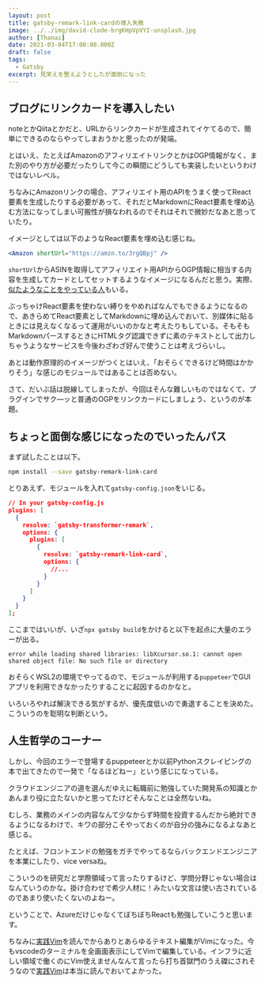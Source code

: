 ```yaml
---
layout: post
title: gatsby-remark-link-cardの導入失敗
image: ../../img/david-clode-brgKHpVpVYI-unsplash.jpg
author: [Thanai]
date: 2021-03-04T17:00:00.000Z
draft: false
tags:
  - Gatsby
excerpt: 見栄えを整えようとしたが面倒になった
---
```


<!-- prettier-ignore-start -->

## ブログにリンクカードを導入したい

noteとかQiitaとかだと、URLからリンクカードが生成されてイケてるので、簡単にできるのならやってしまおうかと思ったのが発端。

とはいえ、たとえばAmazonのアフィリエイトリンクとかはOGP情報がなく、また別のやり方が必要だったりして今この瞬間にどうしても実装したいというわけではないレベル。

ちなみにAmazonリンクの場合、アフィリエイト用のAPIをうまく使ってReact要素を生成したりする必要があって、それだとMarkdownにReact要素を埋め込む方法になってしまい可搬性が損なわれるのでそれはそれで微妙だなあと思っていたり。

イメージとしては以下のようなReact要素を埋め込む感じね。

```jsx
<Amazon shortUrl="https://amzn.to/3rgQBpj" />
```

`shortUrl`からASINを取得してアフィリエイト用APIからOGP情報に相当する内容を生成してカードとしてセットするようなイメージになるんだと思う。実際、[似たようなことをやっている人](https://blog.chick-p.work/gatsby-component-amazon/)もいる。

ぶっちゃけReact要素を使わない縛りをやめればなんでもできるようになるので、あきらめてReact要素としてMarkdownに埋め込んでおいて、別媒体に貼るときには見えなくなるって運用がいいのかなと考えたりもしている。そもそもMarkdownパースするときにHTMLタグ認識できずに素のテキストとして出力しちゃうようなサービスを今後わざわざ好んで使うことは考えづらいし。

あとは動作原理的のイメージがつくとはいえ、「おそらくできるけど時間はかかりそう」な感じのモジュールではあることは否めない。

さて、だいぶ話は脱線してしまったが、今回はそんな難しいものではなくて、プラグインでサク―ッと普通のOGPをリンクカードにしましょう、というのが本題。

## ちょっと面倒な感じになったのでいったんパス

まず試したことは以下。

```bash
npm install --save gatsby-remark-link-card
```

とりあえず、モジュールを入れて`gatsby-config.json`をいじる。

```json
// In your gatsby-config.js
plugins: [
  {
    resolve: `gatsby-transformer-remark`,
    options: {
      plugins: [
        {
          resolve: `gatsby-remark-link-card`,
          options: {
            //...
          }
        }
      ]
    }
  }
];
```

ここまではいいが、いざ`npx gatsby build`をかけると以下を起点に大量のエラーが出る。

```
error while loading shared libraries: libXcursor.so.1: cannot open shared object file: No such file or directory
```

おそらくWSL2の環境でやってるので、モジュールが利用する`puppeteer`でGUIアプリを利用できなかったりすることに起因するのかなと。

いろいろやれば解決できる気がするが、優先度低いので勇退することを決めた。こういうのを聡明な判断という。

## 人生哲学のコーナー

しかし、今回のエラーで登場するpuppeteerとか以前Pythonスクレイピングの本で出てきたので一発で「なるほどねー」という感じになっている。

クラウドエンジニアの道を選んだゆえに転職前に勉強していた開発系の知識とかあんまり役に立たないかと思ってたけどそんなことは全然ないね。

むしろ、業務のメインの内容なんて少なからず時間を投資するんだから絶対できるようになるわけで、キワの部分こそやっておくのが自分の強みになるよなあと感じる。

たとえば、フロントエンドの勉強をガチでやってるならバックエンドエンジニアを本業にしたり、vice versaね。

こういうのを研究だと学際領域って言ったりするけど、学問分野じゃない場合はなんていうのかな。掛け合わせで希少人材に！みたいな文言は使い古されているのであまり使いたくないのよねー。

ということで、AzureだけじゃなくてぼちぼちReactも勉強していこうと思います。

ちなみに[実践Vim](https://amzn.to/3e4wLd7)を読んでからありとあらゆるテキスト編集がVimになった。今もvscodeのターミナルを全画面表示にしてVimで編集している。インフラに近しい領域で働くのにVim使えませんなんて言ったら打ち首獄門のうえ磔にされそうなので[実践Vim](https://amzn.to/3e4wLd7)は本当に読んでおいてよかった。


<!-- prettier-ignore-end -->
